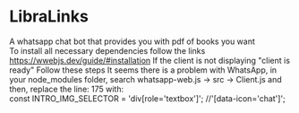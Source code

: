# LibraLinks
A whatsapp chat bot that provides you with pdf of books you want<br/>
To install all necessary dependencies follow the links
https://wwebjs.dev/guide/#installation
If the client is not displaying "client is ready" Follow these steps
      It seems there is a problem with WhatsApp, in your node_modules folder, search
      whatsapp-web.js -> src -> Client.js
      and then, replace the line: 175 with:   
      const INTRO_IMG_SELECTOR = 'div[role=\'textbox\']'; //'[data-icon=\'chat\']';

